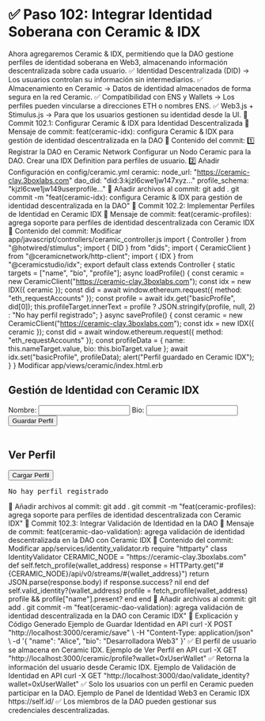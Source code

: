 # ✅ Paso 102: Integrar Identidad Soberana con Ceramic & IDX

Ahora agregaremos Ceramic & IDX, permitiendo que la DAO gestione perfiles de identidad soberana en Web3, almacenando información descentralizada sobre cada usuario.
✅ Identidad Descentralizada (DID) → Los usuarios controlan su información sin intermediarios.
✅ Almacenamiento en Ceramic → Datos de identidad almacenados de forma segura en la red Ceramic.
✅ Compatibilidad con ENS y Wallets → Los perfiles pueden vincularse a direcciones ETH o nombres ENS.
✅ Web3.js + Stimulus.js → Para que los usuarios gestionen su identidad desde la UI.
📌 Commit 102.1: Configurar Ceramic & IDX para Identidad Descentralizada
🔹 Mensaje de commit:
feat(ceramic-idx): configura Ceramic & IDX para gestión de identidad descentralizada en la DAO
🔹 Contenido del commit:
1️⃣ Registrar la DAO en Ceramic Network
    Configurar un Nodo Ceramic para la DAO.
    Crear una IDX Definition para perfiles de usuario.
2️⃣ Añadir Configuración en config/ceramic.yml
ceramic:
  node_url: "https://ceramic-clay.3boxlabs.com"
  dao_did: "did:3:kjzl6cwe1jw147xyz..."
  profile_schema: "kjzl6cwe1jw149userprofile..."
🔹 Añadir archivos al commit:
git add .
git commit -m "feat(ceramic-idx): configura Ceramic & IDX para gestión de identidad descentralizada en la DAO"
📌 Commit 102.2: Implementar Perfiles de Identidad en Ceramic IDX
🔹 Mensaje de commit:
feat(ceramic-profiles): agrega soporte para perfiles de identidad descentralizada con Ceramic IDX
🔹 Contenido del commit:
Modificar app/javascript/controllers/ceramic_controller.js
import { Controller } from "@hotwired/stimulus";
import { DID } from "dids";
import { CeramicClient } from "@ceramicnetwork/http-client";
import { IDX } from "@ceramicstudio/idx";
export default class extends Controller {
  static targets = ["name", "bio", "profile"];
  async loadProfile() {
    const ceramic = new CeramicClient("https://ceramic-clay.3boxlabs.com");
    const idx = new IDX({ ceramic });
    const did = await window.ethereum.request({ method: "eth_requestAccounts" });
    const profile = await idx.get("basicProfile", did[0]);
    this.profileTarget.innerText = profile ? JSON.stringify(profile, null, 2) : "No hay perfil registrado";
  }
  async saveProfile() {
    const ceramic = new CeramicClient("https://ceramic-clay.3boxlabs.com");
    const idx = new IDX({ ceramic });
    const did = await window.ethereum.request({ method: "eth_requestAccounts" });
    const profileData = {
      name: this.nameTarget.value,
      bio: this.bioTarget.value
    };
    await idx.set("basicProfile", profileData);
    alert("Perfil guardado en Ceramic IDX");
  }
}
Modificar app/views/ceramic/index.html.erb
<h2>Gestión de Identidad con Ceramic IDX</h2>
<label>Nombre:</label>
<input type="text" data-ceramic-target="name">
<label>Bio:</label>
<input type="text" data-ceramic-target="bio">
<button data-controller="ceramic" data-action="click->ceramic#saveProfile">
  Guardar Perfil
</button>
<br><br>
<h2>Ver Perfil</h2>
<button data-controller="ceramic" data-action="click->ceramic#loadProfile">
  Cargar Perfil
</button>
<pre data-ceramic-target="profile">No hay perfil registrado</pre>
🔹 Añadir archivos al commit:
git add .
git commit -m "feat(ceramic-profiles): agrega soporte para perfiles de identidad descentralizada con Ceramic IDX"
📌 Commit 102.3: Integrar Validación de Identidad en la DAO
🔹 Mensaje de commit:
feat(ceramic-dao-validation): agrega validación de identidad descentralizada en la DAO con Ceramic IDX
🔹 Contenido del commit:
Modificar app/services/identity_validator.rb
require "httparty"
class IdentityValidator
  CERAMIC_NODE = "https://ceramic-clay.3boxlabs.com"
  def self.fetch_profile(wallet_address)
    response = HTTParty.get("#{CERAMIC_NODE}/api/v0/streams/#{wallet_address}")
    return JSON.parse(response.body) if response.success?
    nil
  end
  def self.valid_identity?(wallet_address)
    profile = fetch_profile(wallet_address)
    profile && profile["name"].present?
  end
end
🔹 Añadir archivos al commit:
git add .
git commit -m "feat(ceramic-dao-validation): agrega validación de identidad descentralizada en la DAO con Ceramic IDX"
📝 Explicación y Código Generado
Ejemplo de Guardar Identidad en API
curl -X POST "http://localhost:3000/ceramic/save" \
  -H "Content-Type: application/json" \
  -d '{ "name": "Alice", "bio": "Desarrolladora Web3" }'
✅ El perfil de usuario se almacena en Ceramic IDX.
Ejemplo de Ver Perfil en API
curl -X GET "http://localhost:3000/ceramic/profile?wallet=0xUserWallet"
✅ Retorna la información del usuario desde Ceramic IDX.
Ejemplo de Validación de Identidad en API
curl -X GET "http://localhost:3000/dao/validate_identity?wallet=0xUserWallet"
✅ Solo los usuarios con un perfil en Ceramic pueden participar en la DAO.
Ejemplo de Panel de Identidad Web3 en Ceramic IDX
https://self.id/
✅ Los miembros de la DAO pueden gestionar sus credenciales descentralizadas.
